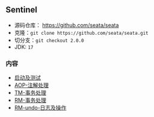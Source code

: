 ## Sentinel
- 源码仓库： https://github.com/seata/seata
- 克隆：`git clone https://github.com/seata/seata.git `
- 切分支：`git checkout 2.0.0`
- JDK: `17`

### 内容
- [启动及测试](启动及测试.md)
- [AOP-注解处理](AOP-注解处理.md)
- [TM-事务处理](TM-事务处理.md)
- [RM-事务处理](RM-事务处理.md)
- [RM-undo-日志及操作](RM-undo-日志及操作.md)